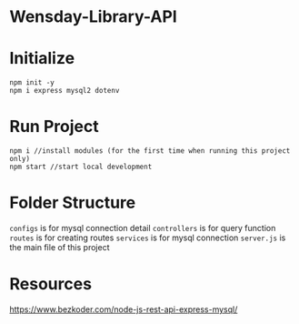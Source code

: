 # Wensday-Library-API

# Initialize
```
npm init -y
npm i express mysql2 dotenv
```

# Run Project
```
npm i //install modules (for the first time when running this project only)
npm start //start local development
```

# Folder Structure
```configs``` is for mysql connection detail
```controllers``` is for query function
```routes``` is for creating routes
```services``` is for mysql connection
```server.js``` is the main file of this project

# Resources
https://www.bezkoder.com/node-js-rest-api-express-mysql/